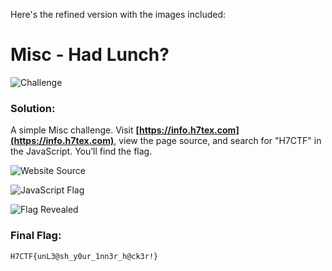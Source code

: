 Here's the refined version with the images included:

# Misc - Had Lunch?

![Challenge](https://github.com/x03ee/H7CTF-Writeups/blob/main/misc/had%20lunch/challenge.png)

### Solution:
A simple Misc challenge. Visit __[https://info.h7tex.com](https://info.h7tex.com)__, view the page source, and search for "H7CTF" in the JavaScript. You’ll find the flag.

![Website Source](https://github.com/x03ee/H7CTF-Writeups/blob/main/misc/had%20lunch/website.png)
 
![JavaScript Flag](https://github.com/x03ee/H7CTF-Writeups/blob/main/misc/had%20lunch/java.png)
 
![Flag Revealed](https://github.com/x03ee/H7CTF-Writeups/blob/main/misc/had%20lunch/flag.png)

### Final Flag:
```
H7CTF{unL3@sh_y0ur_1nn3r_h@ck3r!}
```
